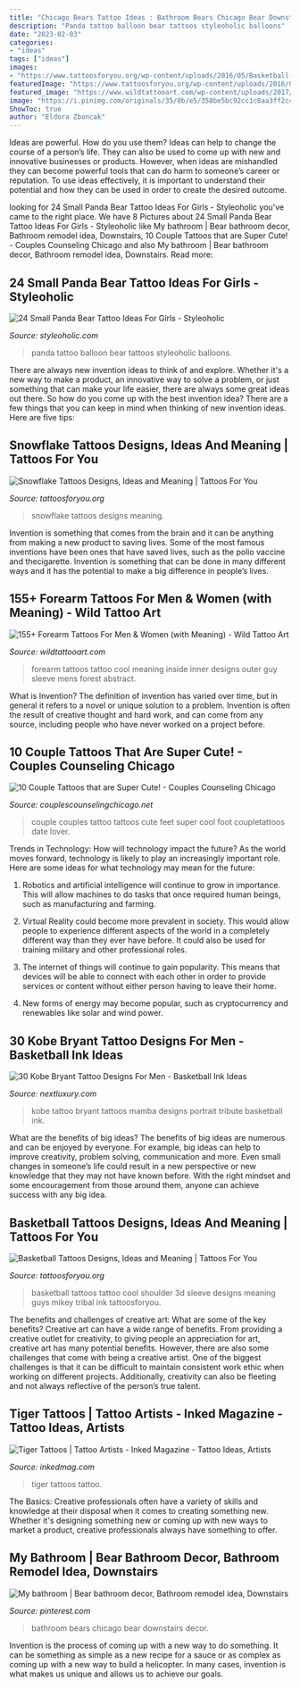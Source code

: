 ```yaml
---
title: "Chicago Bears Tattoo Ideas : Bathroom Bears Chicago Bear Downstairs Decor"
description: "Panda tattoo balloon bear tattoos styleoholic balloons"
date: "2023-02-03"
categories:
- "ideas"
tags: ["ideas"]
images:
- "https://www.tattoosforyou.org/wp-content/uploads/2016/05/Basketball-Sleeve-Tattoos.jpg"
featuredImage: "https://www.tattoosforyou.org/wp-content/uploads/2016/05/Basketball-Sleeve-Tattoos.jpg"
featured_image: "https://www.wildtattooart.com/wp-content/uploads/2017/02/forearm-tattoos-02021747.jpg"
image: "https://i.pinimg.com/originals/35/8b/e5/358be5bc92cc1c8aa3ff2c4fa52ccbbc.jpg"
ShowToc: true
author: "Eldora Zboncak"
---
```



Ideas are powerful. How do you use them?
Ideas can help to change the course of a person’s life. They can also be used to come up with new and innovative businesses or products. However, when ideas are mishandled they can become powerful tools that can do harm to someone’s career or reputation. To use ideas effectively, it is important to understand their potential and how they can be used in order to create the desired outcome.

	

		
looking for 24 Small Panda Bear Tattoo Ideas For Girls - Styleoholic you've came to the right place. We have 8 Pictures about 24 Small Panda Bear Tattoo Ideas For Girls - Styleoholic like My bathroom | Bear bathroom decor, Bathroom remodel idea, Downstairs, 10 Couple Tattoos that are Super Cute! - Couples Counseling Chicago and also My bathroom | Bear bathroom decor, Bathroom remodel idea, Downstairs. Read more:
		
    
## 24 Small Panda Bear Tattoo Ideas For Girls - Styleoholic

<img loading=lazy src="https://i.styleoholic.com/2017/02/Panda-with-red-balloon-tattoo.jpg" onerror="this.onerror=null;this.src='https://tse4.mm.bing.net/th?id=OIP.hvtlOLFjgrOjidCxnUbffQAAAA&amp;pid=15.1';" alt="24 Small Panda Bear Tattoo Ideas For Girls - Styleoholic">

_Source: styleoholic.com_

>panda tattoo balloon bear tattoos styleoholic balloons. 

	

There are always new invention ideas to think of and explore. Whether it's a new way to make a product, an innovative way to solve a problem, or just something that can make your life easier, there are always some great ideas out there. So how do you come up with the best invention idea? There are a few things that you can keep in mind when thinking of new invention ideas. Here are five tips: 

    
## Snowflake Tattoos Designs, Ideas And Meaning | Tattoos For You

<img loading=lazy src="https://www.tattoosforyou.org/wp-content/uploads/2016/05/Snowflake-Tattoos.jpg" onerror="this.onerror=null;this.src='https://tse2.mm.bing.net/th?id=OIP.F7oK0ejSMKE0d97If1pUpQHaJ5&amp;pid=15.1';" alt="Snowflake Tattoos Designs, Ideas and Meaning | Tattoos For You">

_Source: tattoosforyou.org_

>snowflake tattoos designs meaning. 

	

Invention is something that comes from the brain and it can be anything from making a new product to saving lives. Some of the most famous inventions have been ones that have saved lives, such as the polio vaccine and thecigarette. Invention is something that can be done in many different ways and it has the potential to make a big difference in people’s lives.

    
## 155+ Forearm Tattoos For Men &amp; Women (with Meaning) - Wild Tattoo Art

<img loading=lazy src="https://www.wildtattooart.com/wp-content/uploads/2017/02/forearm-tattoos-02021747.jpg" onerror="this.onerror=null;this.src='https://tse2.mm.bing.net/th?id=OIP.COcfQbbLtDRg0_1Vc2bvUAHaLB&amp;pid=15.1';" alt="155+ Forearm Tattoos For Men &amp; Women (with Meaning) - Wild Tattoo Art">

_Source: wildtattooart.com_

>forearm tattoos tattoo cool meaning inside inner designs outer guy sleeve mens forest abstract. 

	

What is Invention?
The definition of invention has varied over time, but in general it refers to a novel or unique solution to a problem. Invention is often the result of creative thought and hard work, and can come from any source, including people who have never worked on a project before.

    
## 10 Couple Tattoos That Are Super Cute! - Couples Counseling Chicago

<img loading=lazy src="https://www.couplescounselingchicago.net/wp-content/uploads/2014/10/couples-tattos-7-feet.jpg" onerror="this.onerror=null;this.src='https://tse1.mm.bing.net/th?id=OIP.NmLje7jd8NUwM1RK4qEY1wHaHd&amp;pid=15.1';" alt="10 Couple Tattoos that are Super Cute! - Couples Counseling Chicago">

_Source: couplescounselingchicago.net_

>couple couples tattoo tattoos cute feet super cool foot coupletattoos date lover. 

	

Trends in Technology: How will technology impact the future?
As the world moves forward, technology is likely to play an increasingly important role. Here are some ideas for what technology may mean for the future:
1. Robotics and artificial intelligence will continue to grow in importance. This will allow machines to do tasks that once required human beings, such as manufacturing and farming.

2. Virtual Reality could become more prevalent in society. This would allow people to experience different aspects of the world in a completely different way than they ever have before. It could also be used for training military and other professional roles.

3. The internet of things will continue to gain popularity. This means that devices will be able to connect with each other in order to provide services or content without either person having to leave their home.

4. New forms of energy may become popular, such as cryptocurrency and renewables like solar and wind power.

    
## 30 Kobe Bryant Tattoo Designs For Men - Basketball Ink Ideas

<img loading=lazy src="http://nextluxury.com/wp-content/uploads/guy-with-portrait-kobe-bryant-tattoo-design.jpg" onerror="this.onerror=null;this.src='https://tse2.mm.bing.net/th?id=OIP.mAJ02PDvI2t-Ejc5ooswGwHaHa&amp;pid=15.1';" alt="30 Kobe Bryant Tattoo Designs For Men - Basketball Ink Ideas">

_Source: nextluxury.com_

>kobe tattoo bryant tattoos mamba designs portrait tribute basketball ink. 

	

What are the benefits of big ideas?
The benefits of big ideas are numerous and can be enjoyed by everyone. For example, big ideas can help to improve creativity, problem solving, communication and more. Even small changes in someone’s life could result in a new perspective or new knowledge that they may not have known before. With the right mindset and some encouragement from those around them, anyone can achieve success with any big idea.

    
## Basketball Tattoos Designs, Ideas And Meaning | Tattoos For You

<img loading=lazy src="https://www.tattoosforyou.org/wp-content/uploads/2016/05/Basketball-Sleeve-Tattoos.jpg" onerror="this.onerror=null;this.src='https://tse1.mm.bing.net/th?id=OIP.xfmqr6idwri5i89eKrw9YQHaJ4&amp;pid=15.1';" alt="Basketball Tattoos Designs, Ideas and Meaning | Tattoos For You">

_Source: tattoosforyou.org_

>basketball tattoos tattoo cool shoulder 3d sleeve designs meaning guys mikey tribal ink tattoosforyou. 

	

The benefits and challenges of creative art: What are some of the key benefits?
Creative art can have a wide range of benefits. From providing a creative outlet for creativity, to giving people an appreciation for art, creative art has many potential benefits. However, there are also some challenges that come with being a creative artist. One of the biggest challenges is that it can be difficult to maintain consistent work ethic when working on different projects. Additionally, creativity can also be fleeting and not always reflective of the person’s true talent.

    
## Tiger Tattoos | Tattoo Artists - Inked Magazine - Tattoo Ideas, Artists

<img loading=lazy src="https://www.inkedmag.com/.image/t_share/MTU5MDMyMzkxMTgzNTA5Mjcy/jumillaolivares.png" onerror="this.onerror=null;this.src='https://tse2.mm.bing.net/th?id=OIP.R_SdKw7nxzYZW3JhKkJm_QHaG9&amp;pid=15.1';" alt="Tiger Tattoos | Tattoo Artists - Inked Magazine - Tattoo Ideas, Artists">

_Source: inkedmag.com_

>tiger tattoos tattoo. 

	

The Basics:
Creative professionals often have a variety of skills and knowledge at their disposal when it comes to creating something new. Whether it's designing something new or coming up with new ways to market a product, creative professionals always have something to offer.

    
## My Bathroom | Bear Bathroom Decor, Bathroom Remodel Idea, Downstairs

<img loading=lazy src="https://i.pinimg.com/originals/35/8b/e5/358be5bc92cc1c8aa3ff2c4fa52ccbbc.jpg" onerror="this.onerror=null;this.src='https://tse4.mm.bing.net/th?id=OIP.qoZdnW3Z0qOQKBo22FSIjgHaJ4&amp;pid=15.1';" alt="My bathroom | Bear bathroom decor, Bathroom remodel idea, Downstairs">

_Source: pinterest.com_

>bathroom bears chicago bear downstairs decor. 

	

Invention is the process of coming up with a new way to do something. It can be something as simple as a new recipe for a sauce or as complex as coming up with a new way to build a helicopter. In many cases, invention is what makes us unique and allows us to achieve our goals.

